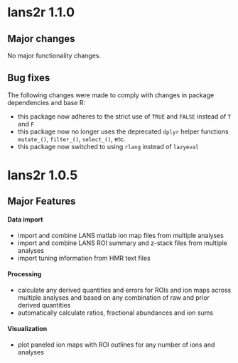 # lans2r 1.1.0

## Major changes

No major functionality changes.

## Bug fixes

The following changes were made to comply with changes in package dependencies and base R:

 - this package now adheres to the strict use of `TRUE` and `FALSE` instead of `T` and `F`
 - this package now no longer uses the deprecated `dplyr` helper functions `mutate_()`, `filter_()`, `select_()`, etc.
 - this package now switched to using `rlang` instead of `lazyeval`

# lans2r 1.0.5

## Major Features

#### Data import

 - import and combine LANS matlab ion map files from multiple analyses
 - import and combine LANS ROI summary and z-stack files from multiple analyses
 - import tuning information from HMR text files
 
#### Processing
 
 - calculate any derived quantities and errors for ROIs and ion maps across multiple analyses and based on any combination of raw and prior derived quantities
 - automatically calculate ratios, fractional abundances and ion sums 
 
#### Visualization

 - plot paneled ion maps with ROI outlines for any number of ions and analyses
 
